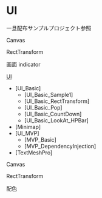 # UI

一旦配布サンプルプロジェクト参照


Canvas

RectTransform


画面 indicator


[UI](1.md)


  + [UI_Basic]
    - [UI_Basic_Sample1]
    - [UI_Basic_RectTransform]
    - [UI_Basic_Pop]
    - [UI_Basic_CountDown]
    - [UI_Basic_LookAt_HPBar]
  + [Minimap]
  + [UI_MVP]
    - [MVP_Basic]
    - [MVP_DependencyInjection]
  + [TextMeshPro]



Canvas

RectTransform



配色

